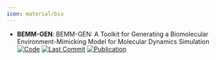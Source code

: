 ```yaml
---
icon: material/bio
---
```


- **BEMM-GEN**: BEMM-GEN: A Toolkit for Generating a Biomolecular Environment-Mimicking Model for Molecular Dynamics Simulation  
		[![Code](https://img.shields.io/github/stars/y4suda/BEMM-GEN?style=for-the-badge&logo=github)](https://github.com/y4suda/BEMM-GEN) [![Last Commit](https://img.shields.io/github/last-commit/y4suda/BEMM-GEN?style=for-the-badge&logo=github)](https://github.com/y4suda/BEMM-GEN) [![Publication](https://img.shields.io/badge/Publication-Citations:0-blue?style=for-the-badge&logo=bookstack)](https://doi.org/10.1021/acs.jcim.4c01467) 
